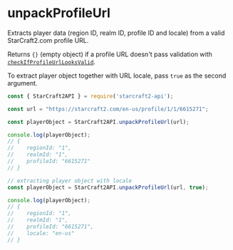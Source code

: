 # unpackProfileUrl

Extracts player data (region ID, realm ID, profile ID and locale) from a valid StarCraft2.com profile URL.

Returns `{}` (empty object) if a profile URL doesn't pass validation with [`checkIfProfileUrlLooksValid`](/docs/utils/checkIfProfileUrlLooksValid.html).

To extract player object together with URL locale, pass `true` as the second argument.

```js
const { StarCraft2API } = require('starcraft2-api');

const url = "https://starcraft2.com/en-us/profile/1/1/6615271";

const playerObject = StarCraft2API.unpackProfileUrl(url);

console.log(playerObject);
// {
//    regionId: "1",
//    realmId: "1",
//    profileId: "6615271"
// }

// extracting player object with locale
const playerObject = StarCraft2API.unpackProfileUrl(url, true);

console.log(playerObject);
// {
//    regionId: "1",
//    realmId: "1",
//    profileId: "6615271",
//    locale: "en-us"
// }
```
